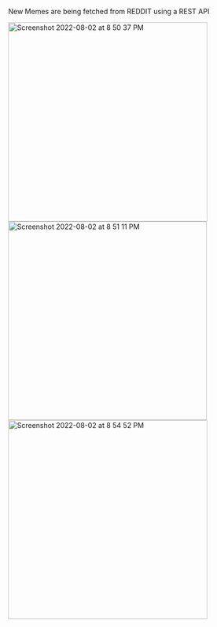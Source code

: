New Memes are being fetched from REDDIT using a REST API


<img width="405" alt="Screenshot 2022-08-02 at 8 50 37 PM" src="https://user-images.githubusercontent.com/92788804/182411700-82500079-c2b9-45fa-ad12-6ff7d3ff74fd.png">

<br>

<img width="404" alt="Screenshot 2022-08-02 at 8 51 11 PM" src="https://user-images.githubusercontent.com/92788804/182411847-a8b4120c-9942-4bfe-905b-bd030dbf7aee.png">

<img width="405" alt="Screenshot 2022-08-02 at 8 54 52 PM" src="https://user-images.githubusercontent.com/92788804/182412211-30740d67-b39b-45a9-aeb1-0930220fadd8.png">
